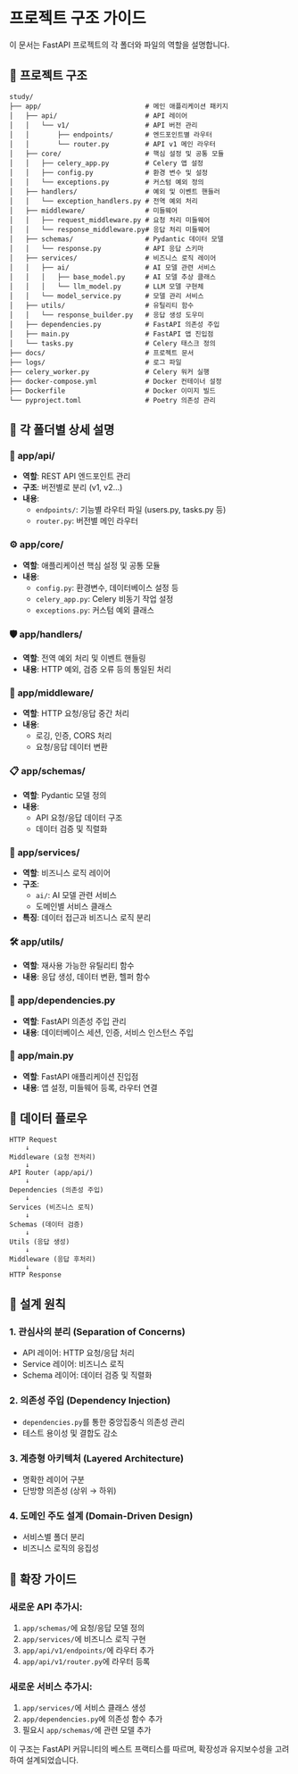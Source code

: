 # 프로젝트 구조 가이드

이 문서는 FastAPI 프로젝트의 각 폴더와 파일의 역할을 설명합니다.

## 📁 프로젝트 구조

```
study/
├── app/                          # 메인 애플리케이션 패키지
│   ├── api/                      # API 레이어
│   │   └── v1/                   # API 버전 관리
│   │       ├── endpoints/        # 엔드포인트별 라우터
│   │       └── router.py         # API v1 메인 라우터
│   ├── core/                     # 핵심 설정 및 공통 모듈
│   │   ├── celery_app.py         # Celery 앱 설정
│   │   ├── config.py             # 환경 변수 및 설정
│   │   └── exceptions.py         # 커스텀 예외 정의
│   ├── handlers/                 # 예외 및 이벤트 핸들러
│   │   └── exception_handlers.py # 전역 예외 처리
│   ├── middleware/               # 미들웨어
│   │   ├── request_middleware.py # 요청 처리 미들웨어
│   │   └── response_middleware.py# 응답 처리 미들웨어
│   ├── schemas/                  # Pydantic 데이터 모델
│   │   └── response.py           # API 응답 스키마
│   ├── services/                 # 비즈니스 로직 레이어
│   │   ├── ai/                   # AI 모델 관련 서비스
│   │   │   ├── base_model.py     # AI 모델 추상 클래스
│   │   │   └── llm_model.py      # LLM 모델 구현체
│   │   └── model_service.py      # 모델 관리 서비스
│   ├── utils/                    # 유틸리티 함수
│   │   └── response_builder.py   # 응답 생성 도우미
│   ├── dependencies.py           # FastAPI 의존성 주입
│   ├── main.py                   # FastAPI 앱 진입점
│   └── tasks.py                  # Celery 태스크 정의
├── docs/                         # 프로젝트 문서
├── logs/                         # 로그 파일
├── celery_worker.py              # Celery 워커 실행
├── docker-compose.yml            # Docker 컨테이너 설정
├── Dockerfile                    # Docker 이미지 빌드
└── pyproject.toml                # Poetry 의존성 관리
```

## 📂 각 폴더별 상세 설명

### 🔌 **app/api/**
- **역할**: REST API 엔드포인트 관리
- **구조**: 버전별로 분리 (v1, v2...)
- **내용**: 
  - `endpoints/`: 기능별 라우터 파일 (users.py, tasks.py 등)
  - `router.py`: 버전별 메인 라우터

### ⚙️ **app/core/**
- **역할**: 애플리케이션 핵심 설정 및 공통 모듈
- **내용**:
  - `config.py`: 환경변수, 데이터베이스 설정 등
  - `celery_app.py`: Celery 비동기 작업 설정
  - `exceptions.py`: 커스텀 예외 클래스

### 🛡️ **app/handlers/**
- **역할**: 전역 예외 처리 및 이벤트 핸들링
- **내용**: HTTP 예외, 검증 오류 등의 통일된 처리

### 🔄 **app/middleware/**
- **역할**: HTTP 요청/응답 중간 처리
- **내용**:
  - 로깅, 인증, CORS 처리
  - 요청/응답 데이터 변환

### 📋 **app/schemas/**
- **역할**: Pydantic 모델 정의
- **내용**: 
  - API 요청/응답 데이터 구조
  - 데이터 검증 및 직렬화

### 🏢 **app/services/**
- **역할**: 비즈니스 로직 레이어
- **구조**:
  - `ai/`: AI 모델 관련 서비스
  - 도메인별 서비스 클래스
- **특징**: 데이터 접근과 비즈니스 로직 분리

### 🛠️ **app/utils/**
- **역할**: 재사용 가능한 유틸리티 함수
- **내용**: 응답 생성, 데이터 변환, 헬퍼 함수

### 💉 **app/dependencies.py**
- **역할**: FastAPI 의존성 주입 관리
- **내용**: 데이터베이스 세션, 인증, 서비스 인스턴스 주입

### 🎯 **app/main.py**
- **역할**: FastAPI 애플리케이션 진입점
- **내용**: 앱 설정, 미들웨어 등록, 라우터 연결

## 🔄 데이터 플로우

```
HTTP Request
    ↓
Middleware (요청 전처리)
    ↓
API Router (app/api/)
    ↓
Dependencies (의존성 주입)
    ↓
Services (비즈니스 로직)
    ↓
Schemas (데이터 검증)
    ↓
Utils (응답 생성)
    ↓
Middleware (응답 후처리)
    ↓
HTTP Response
```

## 📏 설계 원칙

### 1. **관심사의 분리 (Separation of Concerns)**
- API 레이어: HTTP 요청/응답 처리
- Service 레이어: 비즈니스 로직
- Schema 레이어: 데이터 검증 및 직렬화

### 2. **의존성 주입 (Dependency Injection)**
- `dependencies.py`를 통한 중앙집중식 의존성 관리
- 테스트 용이성 및 결합도 감소

### 3. **계층형 아키텍처 (Layered Architecture)**
- 명확한 레이어 구분
- 단방향 의존성 (상위 → 하위)

### 4. **도메인 주도 설계 (Domain-Driven Design)**
- 서비스별 폴더 분리
- 비즈니스 로직의 응집성

## 🚀 확장 가이드

### 새로운 API 추가시:
1. `app/schemas/`에 요청/응답 모델 정의
2. `app/services/`에 비즈니스 로직 구현
3. `app/api/v1/endpoints/`에 라우터 추가
4. `app/api/v1/router.py`에 라우터 등록

### 새로운 서비스 추가시:
1. `app/services/`에 서비스 클래스 생성
2. `app/dependencies.py`에 의존성 함수 추가
3. 필요시 `app/schemas/`에 관련 모델 추가

이 구조는 FastAPI 커뮤니티의 베스트 프랙티스를 따르며, 확장성과 유지보수성을 고려하여 설계되었습니다.